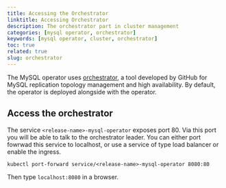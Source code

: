```yaml
---
title: Accessing the Orchestrator
linktitle: Accessing Orchestrator
description: The orchestrator part in cluster management
categories: [mysql operator, orchestrator]
keywords: [mysql operator, cluster, orchestrator]
toc: true
related: true
slug: orchestrator
---
```


The MySQL operator uses [orchestrator](https://github.com/github/orchestrator), a tool developed by GitHub for MySQL replication topology management and high availability. By default, the operator is deployed alongside with the operator.

## Access the orchestrator

The service `<release-name>-mysql-operator` exposes port 80. Via this port you will be able to talk to the orchestrator leader.
You can either port fowrwad this service to localhost, or use a service of type load balancer or enable the ingress.

``` shell
kubectl port-forward service/<release-name>-mysql-operator 8080:80
```

Then type `localhost:8080` in a browser.
